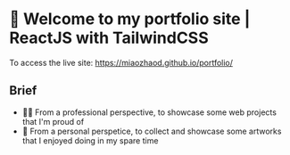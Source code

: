 # 👋 Welcome to my portfolio site | ReactJS with TailwindCSS

To access the live site: https://miaozhaod.github.io/portfolio/

## Brief
- 👩‍💻 From a professional perspective, to showcase some web projects that I'm proud of
- 🎨 From a personal perspetice, to collect and showcase some artworks that I enjoyed doing in my spare time


